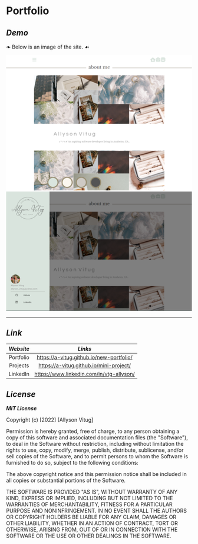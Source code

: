 # **Portfolio**

## *Demo* 
❧ Below is an image of the site. ☙

![image](./img/homepage.png)
![image](./img/sidenav.png)

---

## *Link*


|  *Website*   |  *Links*   |
| :---: | :---:  |
|   Portfolio    |   https://a-vitug.github.io/new-portfolio/    |
|   Projects    |   https://a-vitug.github.io/mini-project/    |
|   LinkedIn    |    https://www.linkedin.com/in/vtg-allyson/   |


## *License*

***MIT License***

Copyright (c) [2022] [Allyson Vitug]

Permission is hereby granted, free of charge, to any person obtaining a copy
of this software and associated documentation files (the "Software"), to deal
in the Software without restriction, including without limitation the rights
to use, copy, modify, merge, publish, distribute, sublicense, and/or sell
copies of the Software, and to permit persons to whom the Software is
furnished to do so, subject to the following conditions:

The above copyright notice and this permission notice shall be included in all
copies or substantial portions of the Software.

THE SOFTWARE IS PROVIDED "AS IS", WITHOUT WARRANTY OF ANY KIND, EXPRESS OR
IMPLIED, INCLUDING BUT NOT LIMITED TO THE WARRANTIES OF MERCHANTABILITY,
FITNESS FOR A PARTICULAR PURPOSE AND NONINFRINGEMENT. IN NO EVENT SHALL THE
AUTHORS OR COPYRIGHT HOLDERS BE LIABLE FOR ANY CLAIM, DAMAGES OR OTHER
LIABILITY, WHETHER IN AN ACTION OF CONTRACT, TORT OR OTHERWISE, ARISING FROM,
OUT OF OR IN CONNECTION WITH THE SOFTWARE OR THE USE OR OTHER DEALINGS IN THE
SOFTWARE.